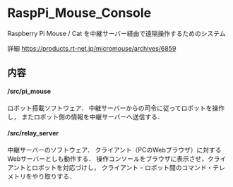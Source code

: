 # RaspPi_Mouse_Console
Raspberry Pi Mouse / Cat を中継サーバー経由で遠隔操作するためのシステム

詳細
https://products.rt-net.jp/micromouse/archives/6859


## 内容
#### /src/pi_mouse
ロボット搭載ソフトウェア．
中継サーバーからの司令に従ってロボットを操作し，
またロボット側の情報を中継サーバーへ送信する．

#### /src/relay_server
中継サーバーのソフトウェア．
クライアント（PCのWebブラウザ）に対するWebサーバーとしも動作する．
操作コンソールをブラウザに表示させ，クライアントとロボットを対応づけし，
クライアント - ロボット間のコマンド・テレメトリをやり取りする．


